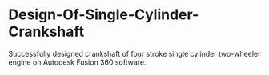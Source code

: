 # Design-Of-Single-Cylinder-Crankshaft
Successfully designed crankshaft of four stroke single cylinder two-wheeler engine on Autodesk Fusion 360 software.
